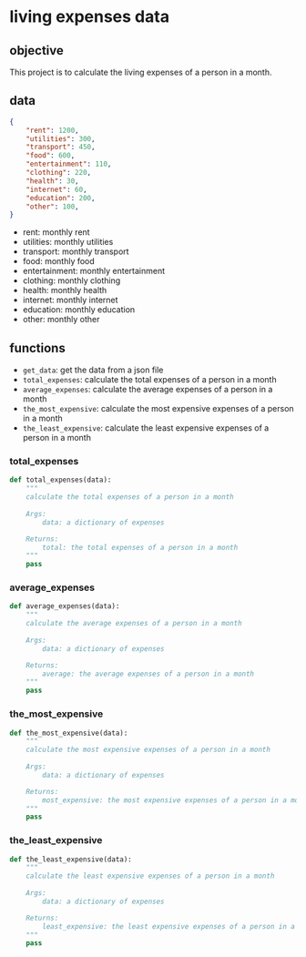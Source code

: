 # living expenses data

## objective

This project is to calculate the living expenses of a person in a month.

## data

```json
{
    "rent": 1200, 
    "utilities": 300, 
    "transport": 450, 
    "food": 600, 
    "entertainment": 110, 
    "clothing": 220, 
    "health": 30, 
    "internet": 60, 
    "education": 200, 
    "other": 100,
}
```

- rent: monthly rent
- utilities: monthly utilities
- transport: monthly transport
- food: monthly food
- entertainment: monthly entertainment
- clothing: monthly clothing
- health: monthly health
- internet: monthly internet
- education: monthly education
- other: monthly other

## functions

- `get_data`: get the data from a json file
- `total_expenses`: calculate the total expenses of a person in a month
- `average_expenses`: calculate the average expenses of a person in a month
- `the_most_expensive`: calculate the most expensive expenses of a person in a month
- `the_least_expensive`: calculate the least expensive expenses of a person in a month

### total_expenses

```python
def total_expenses(data):
    """
    calculate the total expenses of a person in a month
    
    Args:
        data: a dictionary of expenses

    Returns:
        total: the total expenses of a person in a month
    """
    pass    
```

### average_expenses

```python
def average_expenses(data):
    """
    calculate the average expenses of a person in a month
    
    Args:
        data: a dictionary of expenses

    Returns:
        average: the average expenses of a person in a month
    """
    pass    
```

### the_most_expensive

```python
def the_most_expensive(data):
    """
    calculate the most expensive expenses of a person in a month
    
    Args:
        data: a dictionary of expenses

    Returns:
        most_expensive: the most expensive expenses of a person in a month
    """
    pass    
```

### the_least_expensive

```python
def the_least_expensive(data):
    """
    calculate the least expensive expenses of a person in a month
    
    Args:
        data: a dictionary of expenses

    Returns:
        least_expensive: the least expensive expenses of a person in a month
    """
    pass    
```
